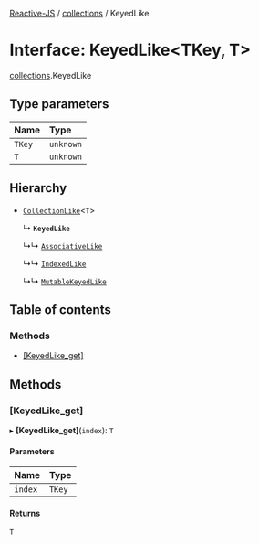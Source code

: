 [Reactive-JS](../README.md) / [collections](../modules/collections.md) / KeyedLike

# Interface: KeyedLike<TKey, T\>

[collections](../modules/collections.md).KeyedLike

## Type parameters

| Name | Type |
| :------ | :------ |
| `TKey` | `unknown` |
| `T` | `unknown` |

## Hierarchy

- [`CollectionLike`](collections.CollectionLike.md)<`T`\>

  ↳ **`KeyedLike`**

  ↳↳ [`AssociativeLike`](collections.AssociativeLike.md)

  ↳↳ [`IndexedLike`](collections.IndexedLike.md)

  ↳↳ [`MutableKeyedLike`](collections.MutableKeyedLike.md)

## Table of contents

### Methods

- [[KeyedLike\_get]](collections.KeyedLike.md#[keyedlike_get])

## Methods

### [KeyedLike\_get]

▸ **[KeyedLike_get]**(`index`): `T`

#### Parameters

| Name | Type |
| :------ | :------ |
| `index` | `TKey` |

#### Returns

`T`
